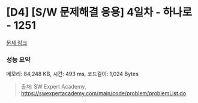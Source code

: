 # [D4] [S/W 문제해결 응용] 4일차 - 하나로 - 1251 

[문제 링크](https://swexpertacademy.com/main/code/problem/problemDetail.do?contestProbId=AV15StKqAQkCFAYD) 

### 성능 요약

메모리: 84,248 KB, 시간: 493 ms, 코드길이: 1,024 Bytes



> 출처: SW Expert Academy, https://swexpertacademy.com/main/code/problem/problemList.do